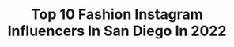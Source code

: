 ---
title: Top 10 Fashion Instagram Influencers In San Diego In 2022
description: >-
  Find top fashion Instagram influencers in San Diego in 2022. Most popular hashtags: #sandiego #fashion #losangeles #ootd.
platform: Instagram
hits: 211
text_top: See the most popular Instagram influencers on inBeat.
text_bottom: inBeat aggregates 211 Instagram influencers like this in San Diego, United States for you to contact.
profiles:
  - username: "lovely50s"
    fullname: >-
      💋𝓐 𝓭𝓭𝓲𝓮 𝓥𝓮𝓮 𝓞𝓻𝓽𝓮𝓪𝓼𝓮
    bio: >-
      💄PinUp ⚓San Diego 🏋Fitness🦋Lupus 💈Wife👑🦈🐾Momma ✨Disney AP 🌹𝕮𝖍𝖎𝖈𝖆𝖓𝖆
    location: "United States"
    followers: 33532
    engagement: 208
    commentsToLikes: 0.043226
    id: ck5zj9dach6k90i14uhpubgpe
    verified: false
    hashtags: "#selfcare, #celsius, #love, #workout"
  - username: "carlresolution"
    fullname: >-
      CARLOS ROBLES
    bio: >-
      #newyork 🤠
    location: "United States"
    followers: 4906
    engagement: 2191
    commentsToLikes: 0.015816
    id: ckap5yrygdqh00i78g7bprbid
    verified: false
    hashtags: "#aesthetic, #newyork, #photography, #summer"
  - username: "erica_shawty"
    fullname: >-
      erica shutty
    bio: >-
      Food ﹒Travel ﹒Fashion ﹒Beauty San Diego, CA﹒ Fohr Verified shawtyerica@gmail.com
    location: "United States"
    followers: 15236
    engagement: 841
    commentsToLikes: 0.128748
    id: ck9hc8fb1k89h0j78pvrujhbh
    verified: false
    hashtags: "#ad, #thecassaraexperience, #visitcarlsbad, #nerdscandyatkroger"
  - username: "sandiego.city"
    fullname: >-
      Official San Diego Page
    bio: >-
      ♦️Tᴀɢ Us: @sandiego.city ♦️Hᴀsʜᴛᴀɢ Us: #sandiegocity ♦️Gᴏᴀʟ: #500 #500kfollowers ♦️Sʜᴀʀᴇ ᴀɴᴅ Rᴇᴘᴏsᴛ:🔁🔄 ♦️Nᴇᴡ Pᴏsᴛ Eᴠᴇʀʏ Dᴀʏ:📲📸 🔺SAN DIEGO CITY
    location: "United States"
    followers: 134159
    engagement: 200
    commentsToLikes: 0.016912
    id: ck5pvukg1jpio0i11o1rgzzx5
    verified: false
    hashtags: "#sandiegocomiccon, #socal, #sandiegohairstylist, #sandiegosunset"
  - username: "schmalltalk"
    fullname: >-
      SYDNEY SCHMALL
    bio: >-
      🌟IG Growth & Branding Strategist🌟 👇🏼DM Me To Grow Your Insta👇🏼 🌴Florida Based Influencer CEO @flossy.io @thetampabaysocialites 💅🏼
    location: "United States"
    followers: 16158
    engagement: 956
    commentsToLikes: 0.077027
    id: ck6u4i1td3ucd0j71dv01zbix
    verified: false
    hashtags: "#blogger, #entrepreneurslife, #fashioninfluencer, #latinagirl"
  - username: "jazzyylovee"
    fullname: >-
      Jazmine De La Torre
    bio: >-
      •lifestyle •fashion •travel 📍San Diego, ca ☀️ 💌: jazzyylovee3@gmail.com
    location: "United States"
    followers: 2727
    engagement: 713
    commentsToLikes: 0.131753
    id: ck14hviw6cc340i19ksxuay40
    verified: false
    hashtags: "#ootdmagazine, #fallstyle, #whowhatwearing, #stylehunter"
  - username: "thestylishbisou"
    fullname: >-
      THE STYLISH BISOU
    bio: >-
      🎀Fashion Diary of Chloe Bisou & Heather 🐾Pug obsessed•Fashion obsessed•Pug-fashion obsessed 🌴San Diego 👗ETSY closing Oct 1 for HOLIDAY prep!❤️
    location: "United States"
    followers: 31397
    engagement: 172
    commentsToLikes: 0.044804
    id: ck6u5lv72adrd0j71so3rmgme
    verified: false
    hashtags: "#shoesdaytuesday, #mondayvibes, #halloween2020, #spookyseason"
  - username: "kotineru"
    fullname: >-
      A Darling Dream Kayla Smith
    bio: >-
      Fashion•Mama•Wife•San Diego 💌 Kaylaotineru@gmail.com Get all my outfit details👇🏻
    location: "United States"
    followers: 48769
    engagement: 167
    commentsToLikes: 0.102579
    id: ck8t456045jlr0j78rlejdhe7
    verified: false
    hashtags: "#momstyle, #oldnavystyle, #ltkbaby, #ltkunder50"
  - username: "crystalperezillustrations"
    fullname: >-
      Crystal Perez Illustrations
    bio: >-
      Whimsical Women Inspired by Beauty, Fashion, Life & Nature | San Diego, Ca | Personal IG @crystalllperez Shop Prints👇🏼
    location: "United States"
    followers: 18851
    engagement: 481
    commentsToLikes: 0.036411
    id: ckf5wqmw4swvw0j23zqxetb33
    verified: false
    hashtags: "#happysaturdayeveryone"
  - username: "medinaali_"
    fullname: >-
      medina ali 🧿🇦🇱
    bio: >-
      spread love | CA • 🎞 Aqua Talent 🎥 Caviar Entertainment 📍LA 📩DM/EMAIL business enquiries —————————————————————
    location: "United States"
    followers: 5403
    engagement: 1389
    commentsToLikes: 0.068593
    id: ck14jlsfpkzk50i19duj5wis3
    verified: false
    hashtags: "#cute, #surfergirl, #igdaily, #balkangirl"
---